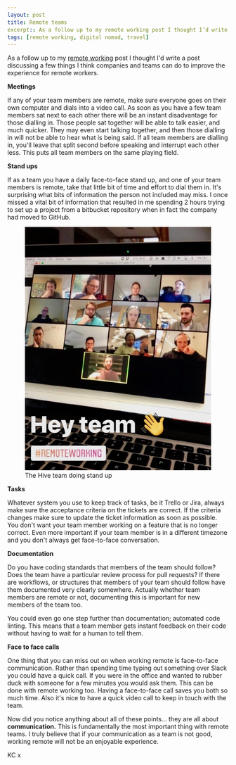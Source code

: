 ```yaml
---
layout: post
title: Remote teams
excerpt:: As a follow up to my remote working post I thought I’d write a post discussing a few things I think companies and teams can do to improve the experience for remote workers.
tags: [remote working, digital nomad, travel]
---
```


As a follow up to my [remote working](http://travel.builtby.kim/remote-working/) post I thought I'd write a post discussing a few things I think companies and teams can do to improve the experience for remote workers.

**Meetings**

If any of your team members are remote, make sure everyone goes on their own computer and dials into a video call. As soon as you have a few team members sat next to each other there will be an instant disadvantage for those dialling in. Those people sat together will be able to talk easier, and much quicker. They may even start talking together, and then those dialling in will not be able to hear what is being said. If all team members are dialling in, you'll leave that split second before speaking and interrupt each other less. This puts all team members on the same playing field.

**Stand ups**

If as a team you have a daily face-to-face stand up, and one of your team members is remote, take that little bit of time and effort to dial them in. It's surprising what bits of information the person not included may miss. I once missed a vital bit of information that resulted in me spending 2 hours trying to set up a project from a bitbucket repository when in fact the company had moved to GitHub.

<figure>
  <img src="/images/remote-working/remote-team.jpg" class="small-image" alt="remote team">
  <figcaption>The Hive team doing stand up</figcaption>
</figure>

**Tasks**

Whatever system you use to keep track of tasks, be it Trello or Jira, always make sure the acceptance criteria on the tickets are correct. If the criteria changes make sure to update the ticket information as soon as possible. You don't want your team member working on a feature that is no longer correct. Even more important if your team member is in a different timezone and you don't always get face-to-face conversation.

**Documentation**

Do you have coding standards that members of the team should follow? Does the team have a particular review process for pull requests? If there are workflows, or structures that members of your team should follow have them documented very clearly somewhere. Actually whether team members are remote or not, documenting this is important for new members of the team too.

You could even go one step further than documentation; automated code linting. This means that a team member gets instant feedback on their code without having to wait for a human to tell them.

**Face to face calls**

One thing that you can miss out on when working remote is face-to-face communication. Rather than spending time typing out something over Slack you could have a quick call. If you were in the office and wanted to rubber duck with someone for a few minutes you would ask them. This can be done with remote working too. Having a face-to-face call saves you both so much time. Also it's nice to have a quick video call to keep in touch with the team.

Now did you notice anything about all of these points... they are all about **communication.** This is fundamentally the most important thing with remote teams. I truly believe that if your communication as a team is not good, working remote will not be an enjoyable experience.

KC x

